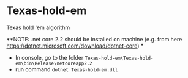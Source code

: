 # Texas-hold-em
Texas hold 'em algorithm

**NOTE: .net core 2.2 should be installed on machine
 (e.g. from here https://dotnet.microsoft.com/download/dotnet-core)
*
 - In console, go to the folder `Texas-hold-em\Texas-hold-em\bin\Release\netcoreapp2.2`
 - run command `dotnet Texas-hold-em.dll`
